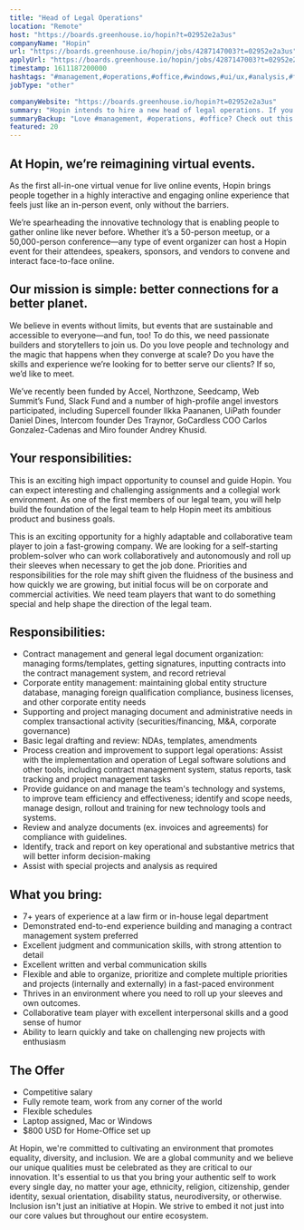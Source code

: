 ```yaml
---
title: "Head of Legal Operations"
location: "Remote"
host: "https://boards.greenhouse.io/hopin?t=02952e2a3us"
companyName: "Hopin"
url: "https://boards.greenhouse.io/hopin/jobs/4287147003?t=02952e2a3us"
applyUrl: "https://boards.greenhouse.io/hopin/jobs/4287147003?t=02952e2a3us#app"
timestamp: 1611187200000
hashtags: "#management,#operations,#office,#windows,#ui/ux,#analysis,#finance"
jobType: "other"

companyWebsite: "https://boards.greenhouse.io/hopin?t=02952e2a3us"
summary: "Hopin intends to hire a new head of legal operations. If you have 7+ years of experience at a law firm or in-house legal department, consider applying."
summaryBackup: "Love #management, #operations, #office? Check out this job post!"
featured: 20
---
```


## At Hopin, we’re reimagining virtual events.

As the first all-in-one virtual venue for live online events, Hopin brings people together in a highly interactive and engaging online experience that feels just like an in-person event, only without the barriers.

We’re spearheading the innovative technology that is enabling people to gather online like never before. Whether it’s a 50-person meetup, or a 50,000-person conference—any type of event organizer can host a Hopin event for their attendees, speakers, sponsors, and vendors to convene and interact face-to-face online.

## Our mission is simple: better connections for a better planet.

We believe in events without limits, but events that are sustainable and accessible to everyone—and fun, too! To do this, we need passionate builders and storytellers to join us. Do you love people and technology and the magic that happens when they converge at scale? Do you have the skills and experience we’re looking for to better serve our clients? If so, we’d like to meet.

We’ve recently been funded by Accel, Northzone, Seedcamp, Web Summit’s Fund, Slack Fund and a number of high-profile angel investors participated, including Supercell founder Ilkka Paananen, UiPath founder Daniel Dines, Intercom founder Des Traynor, GoCardless COO Carlos Gonzalez-Cadenas and Miro founder Andrey Khusid.

## Your responsibilities:

This is an exciting high impact opportunity to counsel and guide Hopin. You can expect interesting and challenging assignments and a collegial work environment. As one of the first members of our legal team, you will help build the foundation of the legal team to help Hopin meet its ambitious product and business goals. 

This is an exciting opportunity for a highly adaptable and collaborative team player to join a fast-growing company. We are looking for a self-starting problem-solver who can work collaboratively and autonomously and roll up their sleeves when necessary to get the job done. Priorities and responsibilities for the role may shift given the fluidness of the business and how quickly we are growing, but initial focus will be on corporate and commercial activities. We need team players that want to do something special and help shape the direction of the legal team. 

## Responsibilities:

*   Contract management and general legal document organization: managing forms/templates, getting signatures, inputting contracts into the contract management system, and record retrieval
*   Corporate entity management: maintaining global entity structure database, managing foreign qualification compliance, business licenses, and other corporate entity needs
*   Supporting and project managing document and administrative needs in complex transactional activity (securities/financing, M&A, corporate governance)
*   Basic legal drafting and review: NDAs, templates, amendments
*   Process creation and improvement to support legal operations: Assist with the implementation and operation of Legal software solutions and other tools, including contract management system, status reports, task tracking and project management tasks
*   Provide guidance on and manage the team's technology and systems, to improve team efficiency and effectiveness; identify and scope needs, manage design, rollout and training for new technology tools and systems.
*   Review and analyze documents (ex. invoices and agreements) for compliance with guidelines.
*   Identify, track and report on key operational and substantive metrics that will better inform decision-making
*   Assist with special projects and analysis as required

## What you bring:

*   7+ years of experience at a law firm or in-house legal department 
*   Demonstrated end-to-end experience building and managing a contract management system preferred
*   Excellent judgment and communication skills, with strong attention to detail
*   Excellent written and verbal communication skills
*   Flexible and able to organize, prioritize and complete multiple priorities and projects (internally and externally) in a fast-paced environment
*   Thrives in an environment where you need to roll up your sleeves and own outcomes.
*   Collaborative team player with excellent interpersonal skills and a good sense of humor
*   Ability to learn quickly and take on challenging new projects with enthusiasm

## The Offer

*   Competitive salary
*   Fully remote team, work from any corner of the world
*   Flexible schedules
*   Laptop assigned, Mac or Windows
*   $800 USD for Home-Office set up

At Hopin, we're committed to cultivating an environment that promotes equality, diversity, and inclusion. We are a global community and we believe our unique qualities must be celebrated as they are critical to our innovation. It's essential to us that you bring your authentic self to work every single day, no matter your age, ethnicity, religion, citizenship, gender identity, sexual orientation, disability status, neurodiversity, or otherwise. Inclusion isn't just an initiative at Hopin. We strive to embed it not just into our core values but throughout our entire ecosystem.
